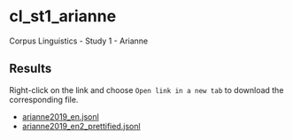 # cl_st1_arianne
Corpus Linguistics - Study 1 - Arianne

## Results
Right-click on the link and choose `Open link in a new tab` to download the corresponding file.
- [arianne2019_en.jsonl](https://pucsp-my.sharepoint.com/:u:/g/personal/ra00341729_pucsp_edu_br/EUHIPN6uA0ZBoRp7uyDBRfUBxzxmYvpHFDu9-RUIBXhTkw?e=3uVnav)
- [arianne2019_en2_prettified.jsonl](https://pucsp-my.sharepoint.com/:u:/g/personal/ra00341729_pucsp_edu_br/ET8kdejcFB5BuMt3a0RqkVgB7qltnX44F6pAvtG3S8wc7w?e=ewaqfN)
